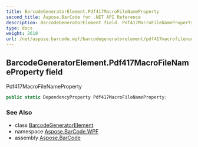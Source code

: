 ```yaml
---
title: BarcodeGeneratorElement.Pdf417MacroFileNameProperty
second_title: Aspose.BarCode for .NET API Reference
description: BarcodeGeneratorElement field. Pdf417MacroFileNameProperty
type: docs
weight: 2610
url: /net/aspose.barcode.wpf/barcodegeneratorelement/pdf417macrofilenameproperty/
---
```

## BarcodeGeneratorElement.Pdf417MacroFileNameProperty field

Pdf417MacroFileNameProperty

```csharp
public static DependencyProperty Pdf417MacroFileNameProperty;
```

### See Also

* class [BarcodeGeneratorElement](../)
* namespace [Aspose.BarCode.WPF](../../../aspose.barcode.wpf/)
* assembly [Aspose.BarCode](../../../)


